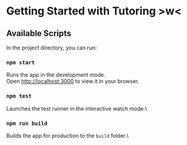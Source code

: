 # Getting Started with Tutoring >w<

## Available Scripts

In the project directory, you can run:

### `npm start`
Runs the app in the development mode.\
Open [http://localhost:3000](http://localhost:3000) to view it in your browser.

### `npm test`
Launches the test runner in the interactive watch mode.\

### `npm run build`
Builds the app for production to the `build` folder.\